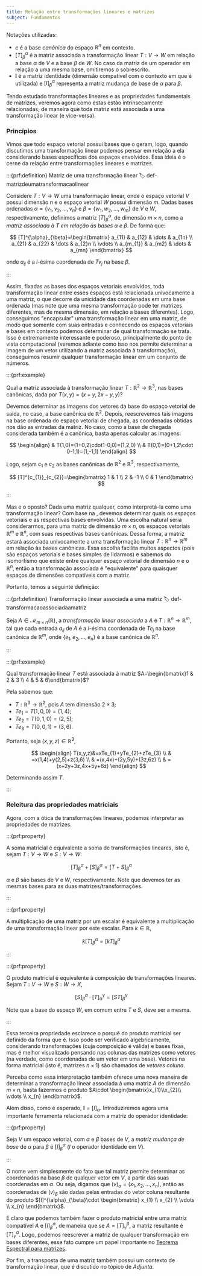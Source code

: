 ```yaml
---
title: Relação entre transformações lineares e matrizes
subject: Fundamentos
---
```


Notações utilizadas:

- $c$ é a base *canônica* do espaço $\mathbb{R}^{n}$ em contexto.
- $[T]^{\alpha}_{\beta}$ é a matriz associada a transformação linear $T:V\to W$ em relação a base $\alpha$ de $V$ e a base $\beta$ de $W$. No caso da matriz de um operador em relação a uma mesma base, omitiremos o sobrescrito.
- $\textbf{I}$ é a matriz identidade (dimensão compatível com o contexto em que é utilizada) e $[I]^{\alpha}_{\beta}$ representa a matriz mudança de base de $\alpha$ para $\beta$.

Tendo estudado transformações lineares e as propriedades fundamentais de matrizes, veremos agora como estas estão intrinsecamente relacionadas, de maneira que toda matriz está associada a uma transformação linear (e vice-versa).

### Princípios

Vimos que todo espaço vetorial possui bases que o geram, logo, quando discutimos uma transformação linear podemos pensar em relação a ela considerando bases específicas dos espaços envolvidos. Essa ideia é o cerne da relação entre transformações lineares e matrizes.

:::{prf:definition} Matriz de uma transformação linear
:label: def-matrizdeumatransformacaolinear

Considere $T:V\to W$ uma transformação linear, onde o espaço vetorial $V$ possui dimensão $n$ e o espaço vetorial $W$ possui dimensão $m$. Dadas bases ordenadas $\alpha=\{ v_{1},v_{2},\dots,v_{n} \}$ e $\beta=\{ w_{1},w_{2},\dots,w_{m} \}$ de $V$ e $W$, respectivamente, definimos a matriz $[T]^{\alpha}_{\beta}$, de dimensão $m \times n$, como a *matriz associada à $T$ em relação às bases $\alpha$ e $\beta$*. De forma que:

$$
[T]^{\alpha}_{\beta}=\begin{bmatrix}
a_{11} & a_{12} & \dots & a_{1n} \\
a_{21} & a_{22} & \dots & a_{2}n \\
\vdots   \\
a_{m_{1}} & a_{m2} & \dots & a_{mn}
\end{bmatrix}
$$

onde $a_{ij}$ é a $i$-ésima coordenada de $Tv_{j}$ na base $\beta$.

:::

Assim, fixadas as bases dos espaços vetoriais envolvidos, toda transformação linear entre esses espaços está relacionada univocamente a uma matriz, o que decorre da unicidade das coordenadas em uma base ordenada (mas note que uma mesma transformação pode ter matrizes diferentes, mas de mesma dimensão, em relação a bases diferentes). Logo, conseguimos "encapsular" uma transformação linear em uma matriz, de modo que somente com suas entradas e conhecendo os espaços vetoriais e bases em contexto podemos determinar de qual transformação se trata. Isso é extremamente interessante e poderoso, principalmente do ponto de vista computacional (veremos adiante como isso nos permite determinar a imagem de um vetor utilizando a matriz associada à transformação), conseguimos resumir qualquer transformação linear em um conjunto de números.

:::{prf:example}

Qual a matriz associada à transformação linear $T:\mathbb{R}^{2}\to \mathbb{R}^{3}$, nas bases canônicas, dada por $T(x,y)=(x+y,2x-y,y)$?

Devemos determinar as imagens dos vetores da base do espaço vetorial de saída, no caso, a base canônica de $\mathbb{R}^{2}$. Depois, reescrevemos tais imagens na base ordenada do espaço vetorial de chegada, as coordenadas obtidas nos dão as entradas da matriz. No caso, como a base de chegada considerada também é a canônica, basta apenas calcular as imagens:

$$
\begin{align}
 & T(1,0)=(1+0,2\cdot1-0,0)=(1,2,0) \\
 & T(0,1)=(0+1,2\cdot 0-1,1)=(1,-1,1)
\end{align}
$$

Logo, sejam $c_{1}$ e $c_{2}$ as bases canônicas de $\mathbb{R}^{2}$ e $\mathbb{R}^{3}$, respectivamente,

$$
[T]^{c_{1}}_{c_{2}}=\begin{bmatrix}
1 & 1 \\
2 & -1 \\
0 & 1
\end{bmatrix}
$$

:::

Mas e o oposto? Dada uma matriz qualquer, como interpretá-la como uma transformação linear? Com base na [](#def-matrizdeumatransformacaolinear), devemos determinar quais os espaços vetoriais e as respectivas bases envolvidas. Uma escolha natural seria considerarmos, para uma matriz de dimensão ${} m\times n {}$, os espaços vetoriais $\mathbb{R}^{m}$ e $\mathbb{R}^{n}$, com suas respectivas bases canônicas. Dessa forma, a matriz estará associada univocamente a uma transformação linear $T:\mathbb{R}^{n}\to \mathbb{R}^{m}$ em relação às bases canônicas. Essa escolha facilita muitos aspectos (pois são espaços vetoriais e bases simples de lidarmos) e sabemos do isomorfismo que existe entre qualquer espaço vetorial de dimensão $n$ e o $\mathbb{R}^{n}$, então a transformação associada é "equivalente" para quaisquer espaços de dimensões compatíveis com a matriz. 

Portanto, temos a seguinte definição:

:::{prf:definition} Transformação linear associada a uma matriz
:label: def-transformacaoassociadaamatriz

Seja $A\in \mathcal{M}_{m\times n}(\mathbb{R})$, a *transformação linear associada* a $A$ é $T:\mathbb{R}^{n}\to \mathbb{R}^{m}$, tal que cada entrada $a_{ij}$ de $A$ é a $i$-ésima coordenada de ${} Te_{j} {}$ na base canônica de $\mathbb{R}^{m}$, onde $\{ e_{1},e_{2},\dots,e_{n} \}$ é a base canônica de $\mathbb{R}^{n}$.

:::

:::{prf:example}

Qual transformação linear $T$ está associada à matriz $A=\begin{bmatrix}1 & 2 & 3 \\ 4 & 5 & 6\end{bmatrix}$?

Pela [](#def-transformacaoassociadaamatriz) sabemos que:
- $T:\mathbb{R}^{3}\to \mathbb{R}^{2}$, pois $A$ tem dimensão $2\times 3$;
- $Te_{1}=T(1,0,0)=(1,4)$;
- $Te_{2}=T(0,1,0)=(2,5)$;
- $Te_{3}=T(0,0,1)=(3,6)$.

Portanto, seja $(x,y,z)\in \mathbb{R}^{3}$,

$$
\begin{align}
T(x,y,z)&=xTe_{1}+yTe_{2}+zTe_{3} \\
 & =x(1,4)+y(2,5)+z(3,6) \\
 & =(x,4x)+(2y,5y)+(3z,6z) \\
 & =(x+2y+3z,4x+5y+6z)
\end{align}
$$

Determinando assim $T$.

:::

### Releitura das propriedades matriciais

Agora, com a ótica de transformações lineares, podemos interpretar as propriedades de matrizes.

:::{prf:property}

A soma matricial é equivalente a soma de transformações lineares, isto é, sejam $T:V\to W$ e $S:V\to W$:

$$
[T]^{\alpha}_{\beta}+[S]^{\alpha}_{\beta}=[T+S]^{\alpha}_{\beta}
$$

$\alpha$ e $\beta$ são bases de $V$ e $W$, respectivamente. Note que devemos ter as mesmas bases para as duas matrizes/transformações.

:::

:::{prf:property}

A multiplicação de uma matriz por um escalar é equivalente a multiplicação de uma transformação linear por este escalar. Para $k \in \mathbb{R}$,

$$
k[T]^{\alpha}_{\beta}=[k T]^{\alpha}_{\beta}
$$

:::

:::{prf:property}

O produto matricial é equivalente à composição de transformações lineares. Sejam $T:V\to W$ e $S:W\to X$,

$$
[S]^{\alpha}_{\beta}\cdot[T]^{\gamma}_{\alpha}=[ST]^{\gamma}_{\beta}
$$

Note que a base do espaço $W$, em comum entre $T$ e $S$, deve ser a mesma.

:::

Essa terceira propriedade esclarece o porquê do produto matricial ser definido da forma que é. Isso pode ser verificado algebricamente, considerando transformações (cuja composição é válida) e bases fixas, mas é melhor visualizado pensando nas colunas das matrizes como vetores (na verdade, como coordenadas de um vetor em uma base). Vetores na forma matricial (isto é, matrizes $n \times 1$) são chamados de *vetores coluna*.

Perceba como essa interpretação também oferece uma nova maneira de determinar a transformação linear associada à uma matriz $A$ de dimensão ${} m\times n {}$, basta fazermos o produto $A\cdot \begin{bmatrix}x_{1}\\x_{2}\\ \vdots \\ x_{n} \end{bmatrix}$.

Além disso, como é esperado, $\mathbf{I}=[I]_{\alpha}$. Introduziremos agora uma importante ferramenta relacionada com a matriz do operador identidade:

:::{prf:property}

Seja $V$ um espaço vetorial, com $\alpha$ e $\beta$ bases de $V$, a *matriz mudança de base* de $\alpha$ para $\beta$ é $[I]^{\alpha}_{\beta}$ ($I$ o operador identidade em $V$).

:::

O nome vem simplesmente do fato que tal matriz permite determinar as coordenadas na base $\beta$ de qualquer vetor em $V$, a partir das suas coordenadas em $\alpha$. Ou seja, digamos que $(v)_{\alpha}=(x_{1},x_{2},\dots,x_{n})$, então as coordenadas de $(v)_{\beta}$ são dadas pelas entradas do vetor coluna resultante do produto $[I]^{\alpha}_{\beta}\cdot \begin{bmatrix}
x_{1} \\
x_{2} \\
\vdots \\
x_{n}
\end{bmatrix}$.

E claro que podemos também fazer o produto matricial entre uma matriz compatível $A$ e ${} [I]^{\alpha}_{\beta} {}$, de maneira que se $A=[T]^{\beta}_{\gamma}$, a matriz resultante é $[T]^{\alpha}_{\gamma}$. Logo, podemos reescrever a matriz de qualquer transformação em bases diferentes, esse fato cumpre um papel importante no [Teorema Espectral para matrizes](#espectral-para-matrizes-simetricas).

Por fim, a transposta de uma matriz também possui um contexto de transformação linear, que é discutido no tópico de *Adjunta*.
